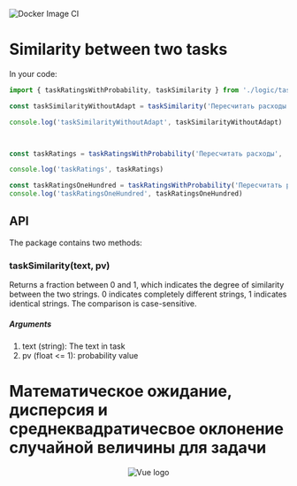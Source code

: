 ![Docker Image CI](https://github.com/shamil8/task-similarity/workflows/Docker%20Image%20CI/badge.svg)

# Similarity between two tasks

In your code:
```javascript
import { taskRatingsWithProbability, taskSimilarity } from './logic/taskAlgorithm.js'

const taskSimilarityWithoutAdapt = taskSimilarity('Пересчитать расходы', .7)

console.log('taskSimilarityWithoutAdapt', taskSimilarityWithoutAdapt)



const taskRatings = taskRatingsWithProbability('Пересчитать расходы', .5, .3) // with minPV and minCount, if we have too little tasks

console.log('taskRatings', taskRatings)

const taskRatingsOneHundred = taskRatingsWithProbability('Пересчитать расходы', .5, .2, 100) // with minPV and minCount, if we have too little tasks
console.log('taskRatingsOneHundred', taskRatingsOneHundred)
```

## API

The package contains two methods:
### taskSimilarity(text, pv)

Returns a fraction between 0 and 1, which indicates the degree of similarity between the two strings. 0 indicates completely different strings, 1 indicates identical strings. The comparison is case-sensitive.

##### Arguments
  
1. text (string): The text in task
2. pv (float <= 1): probability value

# Математическое ожидание, дисперсия и среднеквадратичесвое оклонение случайной величины для задачи
<p align="center">
    <img src="https://downloader.disk.yandex.ru/preview/49661d214cbefc2cc7d9f53746d551347b28c072fbdf1367008c7f6b10f26c69/5fc0bbc1/WkNEGyQ-xd1s2d2gvSMMp06prCo1kkFUS_uTnCHBC4cBD51dWo6SyumZvTrcPrUgVDeWJRh1dgG1mpcSSajENg%3D%3D?uid=0&filename=VarX.jpg&disposition=inline&hash=&limit=0&content_type=image%2Fjpeg&owner_uid=0&tknv=v2&size=2048x2048" alt="Vue logo">
</p>